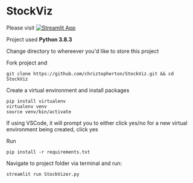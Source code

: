 # StockViz

Please visit  [![Streamlit App](https://static.streamlit.io/badges/streamlit_badge_black_white.svg)](https://share.streamlit.io/chriztopherton/stockviz/main/StockVizer.py)

Project used **Python 3.8.3**


Change directory to whereever you'd like to store this project 

Fork project and
```
git clone https://github.com/chriztopherton/StockViz.git && cd StockViz
```

Create a virtual environment and install packages
```
pip install virtualenv
virtualenv venv
source venv/bin/activate
```

If using VSCode, it will prompt you to either click yes/no for a new virtual environment being created, click yes

Run
```
pip install -r requirements.txt
```

Navigate to project folder via terminal and run:

```
streamlit run StockVizer.py
```


